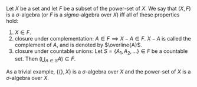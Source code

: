 Let $X$ be a set and let $F$ be a subset of the power-set of $X$.
We say that $(X, F)$ is a $\sigma$-algebra (or $F$ is a $sigma$-algebra over $X$)
iff all of these properties hold:

1.  $X \in F$.
2.  closure under complementation:
$A \in F \implies X-A \in F$.
$X-A$ is called the complement of $A$, and is denoted by $\overline{A}$.
3.  closure under countable unions:
Let $S = \{A_1, A_2, \ldots\} \in F$ be a countable set. Then
$\left(\bigcup_{A \in S} A\right) \in F$.

As a trivial example, $\{\{\}, X\}$ is a $\sigma$-algebra over $X$
and the power-set of $X$ is a $\sigma$-algebra over $X$.
